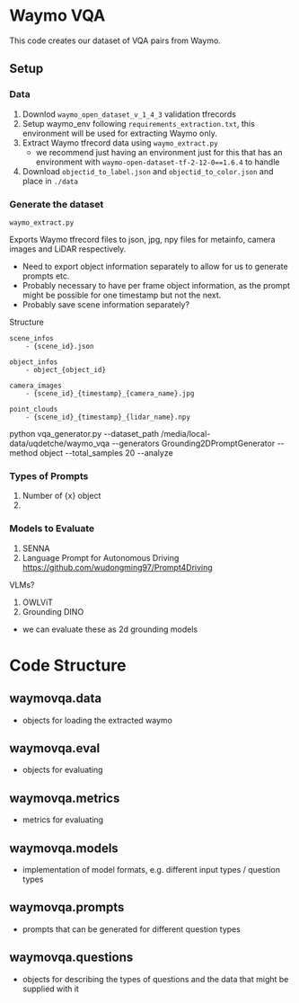 # Waymo VQA

This code creates our dataset of VQA pairs from Waymo.

## Setup

### Data
1. Downlod ```waymo_open_dataset_v_1_4_3``` validation tfrecords
2. Setup waymo_env following ```requirements_extraction.txt```, this environment will be used for extracting Waymo only.
3. Extract Waymo tfrecord data using ```waymo_extract.py```
    - we recommend just having an environment just for this that has an environment with ```waymo-open-dataset-tf-2-12-0==1.6.4``` to handle 
4. Download ```objectid_to_label.json``` and ```objectid_to_color.json``` and place in ```./data```

<!-- probably need the same requirements as we need waymo for projection... -->

<!-- table with download links for objectid_to_label and objectid_to_color -->

### Generate the dataset

```waymo_extract.py```

Exports Waymo tfrecord files to json, jpg, npy files for metainfo, camera images and LiDAR respectively.

- Need to export object information separately to allow for us to generate prompts etc.
- Probably necessary to have per frame object information, as the prompt might be possible for one timestamp but not the next.
- Probably save scene information separately?

Structure
```
scene_infos
    - {scene_id}.json

object_infos
    - object_{object_id}

camera_images
    - {scene_id}_{timestamp}_{camera_name}.jpg

point_clouds
    - {scene_id}_{timestamp}_{lidar_name}.npy

```


python vqa_generator.py --dataset_path /media/local-data/uqdetche/waymo_vqa --generators Grounding2DPromptGenerator --method object --total_samples 20 --analyze

### Types of Prompts
1. Number of {x} object
2. 

### Models to Evaluate

1. SENNA
2. Language Prompt for Autonomous Driving https://github.com/wudongming97/Prompt4Driving

VLMs?
1. OWLViT
2. Grounding DINO

 - we can evaluate these as 2d grounding models

# Code Structure

## waymovqa.data
- objects for loading the extracted waymo

## waymovqa.eval
- objects for evaluating

## waymovqa.metrics
- metrics for evaluating

## waymovqa.models
- implementation of model formats, e.g. different input types / question types

## waymovqa.prompts
- prompts that can be generated for different question types

## waymovqa.questions
- objects for describing the types of questions and the data that might be supplied with it